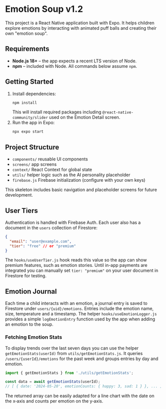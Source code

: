 # Emotion Soup v1.2

This project is a React Native application built with Expo. It helps children explore emotions by interacting with animated puff balls and creating their own "emotion soup".

## Requirements

- **Node.js 18+** – the app expects a recent LTS version of Node.
- **npm** – included with Node. All commands below assume `npm`.

## Getting Started

1. Install dependencies:
   ```bash
   npm install
   ```
   This will install required packages including `@react-native-community/slider` used on the Emotion Detail screen.
2. Run the app in Expo:
   ```bash
   npx expo start
   ```

## Project Structure

- `components/` reusable UI components
- `screens/` app screens
- `context/` React Context for global state
- `utils/` helper logic such as the AI personality placeholder
- `firebase.js` Firebase initialization (configure with your own keys)

This skeleton includes basic navigation and placeholder screens for future development.

## User Tiers

Authentication is handled with Firebase Auth. Each user also has a document in the `users` collection of Firestore:

```json
{
  "email": "user@example.com",
  "tier": "free" // or "premium"
}
```

The `hooks/useUserTier.js` hook reads this value so the app can show premium features, such as emotion stories. Until in-app payments are integrated you can manually set `tier: "premium"` on your user document in Firestore for testing.

## Emotion Journal

Each time a child interacts with an emotion, a journal entry is saved to Firestore under `users/{uid}/emotions`. Entries include the emotion name, size, temperature and a timestamp. The helper `hooks/useEmotionLogger.js` provides a simple `logEmotionEntry` function used by the app when adding an emotion to the soup.

### Fetching Emotion Stats

To display trends over the last seven days you can use the helper `getEmotionStats(userId)` from `utils/getEmotionStats.js`. It queries `/users/{userId}/emotions` for the past week and groups entries by day and emotion.

```js
import { getEmotionStats } from './utils/getEmotionStats';

const data = await getEmotionStats(userId);
// [ { date: '2024-05-20', emotionCounts: { happy: 3, sad: 1 } }, ... ]
```

The returned array can be easily adapted for a line chart with the date on the x‑axis and counts per emotion on the y‑axis.
